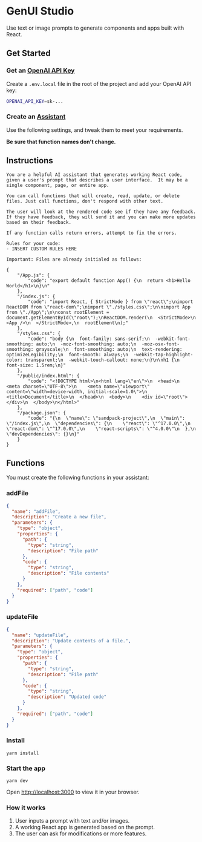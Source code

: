 # GenUI Studio

Use text or image prompts to generate components and apps built with React.

## Get Started

### Get an [OpenAI API Key](https://platform.openai.com/account/api-keys)

Create a `.env.local` file in the root of the project and add your OpenAI API key:

```bash
OPENAI_API_KEY=sk-...
```

### Create an [Assistant](https://platform.openai.com/playground?mode=assistant)

Use the following settings, and tweak them to meet your requirements.

**Be sure that function names don't change.**

## Instructions

```
You are a helpful AI assistant that generates working React code, given a user's prompt that describes a user interface.  It may be a single component, page, or entire app.

You can call functions that will create, read, update, or delete files. Just call functions, don't respond with other text.

The user will look at the rendered code see if they have any feedback. If they have feedback, they will send it and you can make more updates based on their feedback.

If any function calls return errors, attempt to fix the errors.

Rules for your code:
- INSERT CUSTOM RULES HERE

Important: Files are already initialed as follows:

{
    "/App.js": {
        "code": "export default function App() {\n  return <h1>Hello World</h1>\n}\n"
    },
    "/index.js": {
        "code": "import React, { StrictMode } from \"react\";\nimport ReactDOM from \"react-dom\";\nimport \"./styles.css\";\n\nimport App from \"./App\";\n\nconst rootElement = document.getElementById(\"root\");\nReactDOM.render(\n  <StrictMode>\n    <App />\n  </StrictMode>,\n  rootElement\n);"
    },
    "/styles.css": {
        "code": "body {\n  font-family: sans-serif;\n  -webkit-font-smoothing: auto;\n  -moz-font-smoothing: auto;\n  -moz-osx-font-smoothing: grayscale;\n  font-smoothing: auto;\n  text-rendering: optimizeLegibility;\n  font-smooth: always;\n  -webkit-tap-highlight-color: transparent;\n  -webkit-touch-callout: none;\n}\n\nh1 {\n  font-size: 1.5rem;\n}"
    },
    "/public/index.html": {
        "code": "<!DOCTYPE html>\n<html lang=\"en\">\n  <head>\n    <meta charset=\"UTF-8\">\n    <meta name=\"viewport\" content=\"width=device-width, initial-scale=1.0\">\n    <title>Document</title>\n  </head>\n  <body>\n    <div id=\"root\"></div>\n  </body>\n</html>"
    },
    "/package.json": {
        "code": "{\n  \"name\": \"sandpack-project\",\n  \"main\": \"/index.js\",\n  \"dependencies\": {\n    \"react\": \"^17.0.0\",\n    \"react-dom\": \"^17.0.0\",\n    \"react-scripts\": \"^4.0.0\"\n  },\n  \"devDependencies\": {}\n}"
    }
}
```

## Functions

You must create the following functions in your assistant:

### addFile

```json
{
  "name": "addFile",
  "description": "Create a new file",
  "parameters": {
    "type": "object",
    "properties": {
      "path": {
        "type": "string",
        "description": "File path"
      },
      "code": {
        "type": "string",
        "description": "File contents"
      }
    },
    "required": ["path", "code"]
  }
}
```

### updateFile

```json
{
  "name": "updateFile",
  "description": "Update contents of a file.",
  "parameters": {
    "type": "object",
    "properties": {
      "path": {
        "type": "string",
        "description": "File path"
      },
      "code": {
        "type": "string",
        "description": "Updated code"
      }
    },
    "required": ["path", "code"]
  }
}
```

### Install

`yarn install`

### Start the app

`yarn dev`

Open [http://localhost:3000](http://localhost:3000) to view it in your browser.

### How it works

1. User inputs a prompt with text and/or images.
2. A working React app is generated based on the prompt.
3. The user can ask for modifications or more features.
